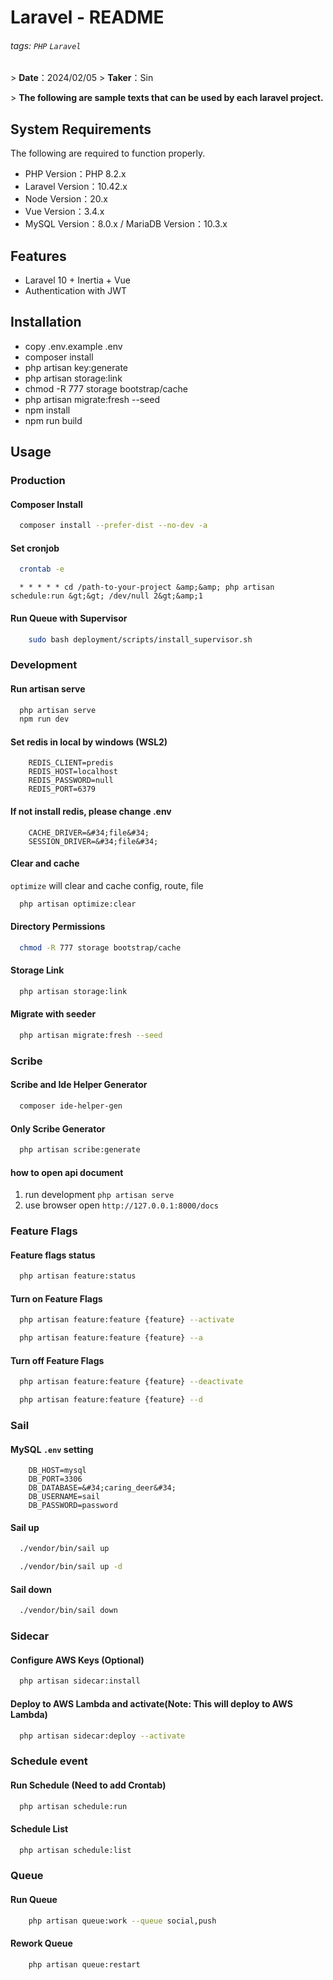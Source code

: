 # Laravel - README

###### tags: `PHP` `Laravel`

&gt; **Date**：2024/02/05
&gt; **Taker**：Sin

&gt; **The following are sample texts that can be used by each laravel project.**

## System Requirements

The following are required to function properly.

* PHP Version：PHP 8.2.x
* Laravel Version：10.42.x
* Node Version：20.x
* Vue Version：3.4.x
* MySQL Version：8.0.x / MariaDB Version：10.3.x

## Features

* Laravel 10 + Inertia + Vue
* Authentication with JWT

## Installation

* copy .env.example .env
* composer install
* php artisan key:generate
* php artisan storage:link
* chmod -R 777 storage bootstrap/cache
* php artisan migrate:fresh --seed
* npm install
* npm run build

## Usage

### Production

#### Composer Install

```bash
  composer install --prefer-dist --no-dev -a
```

#### Set cronjob

```bash
  crontab -e
```

```text
  * * * * * cd /path-to-your-project &amp;&amp; php artisan schedule:run &gt;&gt; /dev/null 2&gt;&amp;1
```

#### Run Queue with Supervisor

```bash
    sudo bash deployment/scripts/install_supervisor.sh
```

### Development

#### Run artisan serve

```bash
  php artisan serve
  npm run dev
```

#### Set redis in local by windows (WSL2)

```dotenv
    REDIS_CLIENT=predis
    REDIS_HOST=localhost
    REDIS_PASSWORD=null
    REDIS_PORT=6379
```

#### If not install redis, please change .env

```dotenv
    CACHE_DRIVER=&#34;file&#34;
    SESSION_DRIVER=&#34;file&#34;
```

#### Clear and cache

`optimize` will clear and cache config, route, file

```bash
  php artisan optimize:clear
```

#### Directory Permissions

```bash
  chmod -R 777 storage bootstrap/cache
```

#### Storage Link

```bash
  php artisan storage:link
```

#### Migrate with seeder

```bash
  php artisan migrate:fresh --seed
```

### Scribe

#### Scribe and Ide Helper Generator

```bash
  composer ide-helper-gen
```

#### Only Scribe Generator

```bash
  php artisan scribe:generate
```

#### how to open api document

1. run development `php artisan serve`
2. use browser open `http://127.0.0.1:8000/docs`

### Feature Flags

#### Feature flags status

```bash
  php artisan feature:status
```

#### Turn on Feature Flags

```bash
  php artisan feature:feature {feature} --activate
```

```bash
  php artisan feature:feature {feature} --a
```

#### Turn off Feature Flags

```bash
  php artisan feature:feature {feature} --deactivate
```

```bash
  php artisan feature:feature {feature} --d
```

### Sail

#### MySQL `.env` setting

```dotenv
    DB_HOST=mysql
    DB_PORT=3306
    DB_DATABASE=&#34;caring_deer&#34;
    DB_USERNAME=sail
    DB_PASSWORD=password
```

#### Sail up

```bash
  ./vendor/bin/sail up
```

```bash
  ./vendor/bin/sail up -d
```

#### Sail down

```bash
  ./vendor/bin/sail down
```

### Sidecar

#### Configure AWS Keys (Optional)

```bash
  php artisan sidecar:install
```

#### Deploy to AWS Lambda and activate(Note: This will deploy to AWS Lambda)

```bash
  php artisan sidecar:deploy --activate
```

### Schedule event

#### Run Schedule (Need to add Crontab)

```bash
  php artisan schedule:run
```

#### Schedule List

```bash
  php artisan schedule:list
```

### Queue

#### Run Queue

```bash
    php artisan queue:work --queue social,push
```

#### Rework Queue

```bash
    php artisan queue:restart
```
